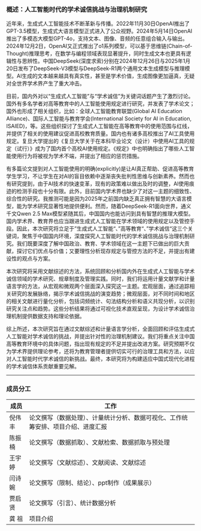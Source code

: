 ### 概述：人工智能时代的学术诚信挑战与治理机制研究

近年来，生成式人工智能技术不断革新与传播。2022年11月30日OpenAI推出了GPT-3.5模型，生成式大语言模型正式进入了公众视野。2024年5月14日OpenAI推出了多模态大模型GPT-4o，支持文本、图像、音频的任意组合输入与输出。2024年12月2日，OpenAI又正式推出了o1系列模型，可以基于思维链(Chain-of-Thought)推理思考，在数学与编程领域表现显著提升，同时生成文本也更具有逻辑性与思辨性。中国DeepSeek(深度求索)分别在2024年12月26日与2025年1月20日发布了DeepSeek-V3模型与DeepSeek-R1两个通用文本生成模型与推理模型。AI生成的文本越来越具有真实性，甚至是学术价值，生成图像更加逼真，无疑对全世界学术界产生了重大冲击。

目前，国内外对以“生成式人工智能”与“学术诚信”为关键词话题产生了激烈讨论。国外有多名学者对高等教育中的人工智能使用规定进行研究，并发表了学术论文；国外也形成了相关组织，比如：全球人工智能教育联盟(Global AI Education Alliance)、国际人工智能与教育学会(International Society for AI in Education, ISAIED)，等。这些组织探讨了生成式人工智能在高等教育中的使用范围与红线，并提供了相关的使用建议促进高校教育质量。国内也有诸多高校推出了AI工具使用规定。复旦大学提出的《复旦大学关于在本科毕业论文（设计）中使用AI工具的规定（试行）》成为了国内首个高校AI使用规定。《规定》中也明确指出了哪些人工智能使用行为将被视为学术不端，并提出了相应的惩罚措施。

有多篇论文提到对人工智能使用的明确(explicitly)是让AI真正帮助、促进高等教育学生学习，不让学生在对AI的盲目依赖中逐渐丧失批判性思维与创新素养。然而也有研究提到，由于AI技术的快速变革，现有的政策难以做出及时的调整，AI使用痕迹的检测手段也十分有限。此外，目前国内学术界也缺少了对这一主题的细致性、综合性的研究。我推测可能是因为2025年之前国内缺乏真正拥有智慧的大语言模型，能为学术研究显著性地提供便利。然而，随着DeepSeek-R1面向世界，通义千文Qwen 2.5 Max模型紧随其后，中国国内也能访问到具有智慧的推理大模型。国内学术界、教育界也应当跟进生成式人工智能在学术领域的使用规定以及管控手段。因此，本次研究将立足于”生成式人工智能“、”高等教育“、”学术诚信“这三个关键词，聚焦于中国国内环境，深度探究人工智能时代的学术诚信挑战与治理机制研究。我们既要深度了解中国政治、教育、学术领域在这一主题下已做出的巨大贡献，探讨它们优点与价值；又要理性分析现存规定与管控方法的不足，并提出有建设性的观点与方案。

本次研究将采用文献综述的方法，系统回顾和分析国内外在生成式人工智能与学术诚信领域的学术研究、规章制度及管理实践。同时，我们将运用计量文献学和计量语言学的方法，从宏观和微观两个层面深入探究这一主题。宏观层面，通过追踪相关研究的发展脉络，揭示学术诚信挑战的演变趋势；微观层面，对不同时间和地区的相关文献进行量化分析，包括词频统计、句法结构分析和语义共现分析，以识别研究关注点和趋势。这些分析结果将通过可视化技术直观呈现，为设计学术诚信治理机制提供数据支持和理论依据。

综上所述，本次研究旨在通过文献综述和计量语言学分析，全面回顾和评估生成式人工智能对学术诚信的挑战，并提出针对性的治理机制建议。我们将重点关注中国高等教育环境中的具体问题，指出现有规定的不足并提出改进方案。研究预期不仅为学术界提供理论参考，还将为教育管理者提供切实可行的治理工具和方法，以应对人工智能时代学术诚信的新挑战。最终，本研究将为构建适应中国式现代化进程的学术诚信体系贡献重要见解。


---
### 成员分工

| 成员     | 工作                                       |
| ------ | ---------------------------------------- |
| 倪伟丰    | 论文撰写（数据处理）、计量统计分析、数据可视化、工作统筹安排、项目介绍、进度汇报 |
| 陈振楠    | 论文撰写（数据抓取）、文献检索、数据抓取与预处理                 |
| 王宇婷    | 论文撰写（文献综述）、文献阅读、文献综述                     |
| 闫诗婉    | 论文撰写（限制、结论）、ppt制作（成果展示）                  |
| 贾启贤    | 论文撰写（引言）、统计数据分析                          |
| 龚    祖 | 项目介绍                                     |
